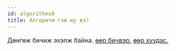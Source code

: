 ```yaml
---
id: algorithms0
title: Алгоритм гэж юу вэ?
---
```


Дөнгөж бичиж эхэлж байна. [өөр бичвэр.](doc3.md) [өөр хуудас.](http://www.example.com)

